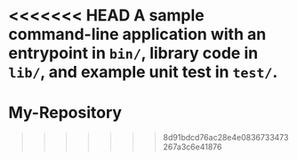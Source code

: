 <<<<<<< HEAD
A sample command-line application with an entrypoint in `bin/`, library code
in `lib/`, and example unit test in `test/`.
=======
# My-Repository
>>>>>>> 8d91bdcd76ac28e4e0836733473267a3c6e41876
